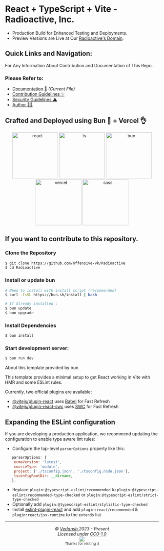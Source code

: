 # React + TypeScript + Vite - Radioactive, Inc.
* Production Build for Enhanced Testing and Deployments.
* Preview Versions are Live at Our [Radioactive's Domain](https://radioactive-drab.vercel.app/).

## Quick Links and Navigation:

For Any Information About Contribution and Documentation of This Repo.

### Please Refer to: 

- [Documentation 📖](https://github.com/offensive-vk/Radioactive/blob/master/readme.md) *(Current File)*
- [Contribution Guidelines ✨](https://github.com/offensive-vk/Radioactive/blob/master/.github/contributing.md)
- [Security Guidelines ⚠️](https://github.com/offensive-vk/Radioactive/blob/master/.github/security.md)
- [Author 🧑‍💻](https://github.com/offensive-vk/)

## Crafted and Deployed using Bun 🙌 + Vercel 👌

<p align="center">
  <a href="https://reactjs.dev"><img src="https://cdn.jsdelivr.net/gh/offensive-vk/Icons@master/react/react-original.svg" height=150 width=150 alt="react" /></a>
  <a href="https://typescriptlang.org"><img src="https://cdn.jsdelivr.net/gh/offensive-vk/Icons@master/typescript/typescript-plain.svg" height=150 width=150 alt="ts" /></a>
  <a href="https://bun.sh"><img src="https://cdn.jsdelivr.net/gh/offensive-vk/Icons@master/bun/bun-original.svg" alt="bun" height=150 width=150 /></a>
  <a href="https://vercel.com"><img src="https://cdn.jsdelivr.net/gh/offensive-vk/Icons@master/vercel/vercel-original-wordmark.svg" height="150" width="150" alt="vercel" /></a>
  <a href="https://sass-lang.org"><img src="https://cdn.jsdelivr.net/gh/offensive-vk/Icons@master/sass/sass-original.svg" height=150 width=150 alt="sass" /></a>
</p>

## If you want to contribute to this repository. 

### Clone the Repository

```bash
$ git clone https://github.com/offensive-vk/Radioactive
$ cd Radioactive
```

### Install or update bun

```bash 
# Need to install with install script (recommended)
$ curl -fsSL https://bun.sh/install | bash
```
```bash
# If Already installed : 
$ bun update
$ bun upgrade
```

### Install Dependencies
```bash
$ bun install
```

### Start development server: 
```bash
$ bun run dev
```

About this template provided by bun.

This template provides a minimal setup to get React working in Vite with HMR and some ESLint rules.

Currently, two official plugins are available:

- [@vitejs/plugin-react](https://github.com/vitejs/vite-plugin-react/blob/main/packages/plugin-react/README.md) uses [Babel](https://babeljs.io/) for Fast Refresh
- [@vitejs/plugin-react-swc](https://github.com/vitejs/vite-plugin-react-swc) uses [SWC](https://swc.rs/) for Fast Refresh

## Expanding the ESLint configuration

If you are developing a production application, we recommend updating the configuration to enable type aware lint rules:

- Configure the top-level `parserOptions` property like this:

```js
   parserOptions: {
    ecmaVersion: 'latest',
    sourceType: 'module',
    project: ['./tsconfig.json', './tsconfig.node.json'],
    tsconfigRootDir: __dirname,
   },
```

- Replace `plugin:@typescript-eslint/recommended` to `plugin:@typescript-eslint/recommended-type-checked` or `plugin:@typescript-eslint/strict-type-checked`
- Optionally add `plugin:@typescript-eslint/stylistic-type-checked`
- Install [eslint-plugin-react](https://github.com/jsx-eslint/eslint-plugin-react) and add `plugin:react/recommended` & `plugin:react/jsx-runtime` to the `extends` list

***

<p align="center">
  <i>&copy; <a href="https://github.com/offensive-vk/">Vedansh </a> 2023 - Present</i><br>
  <i>Licensed under <a href="https://github.com/offensive-vk/UntilEverything?tab=CC0-1.0-1-ov-file#CC0-1.0-1-ov-file">CC0-1.0</a></i><br>
  <a href="https://github.com/npm-run-test"><img src="https://i.ibb.co/4KtpYxb/octocat-clean-mini.png" /></a><br>
  <sup>Thanks for visiting :)</sup>
</p>
